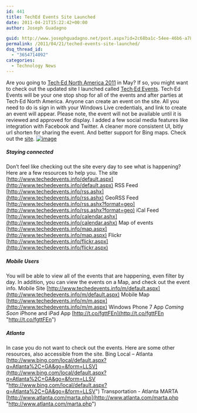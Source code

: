 ```yaml
---
id: 441
title: TechEd Events Site Launched
date: 2011-04-21T15:22:42+00:00
author: Joseph Guadagno

guid: http://www.josephguadagno.net/post.aspx?id=2c68ba1c-54ee-46b6-a788-9c869fa20377
permalink: /2011/04/21/teched-events-site-launched/
dsq_thread_id:
  - "3654714092"
categories:
  - Technology News
---
```

Are you going to [Tech·Ed North America 2011](http://northamerica.msteched.com/myportal?fbid=R0PcL7ZnU9F "Tech·Ed North America 2011") in May? If so, you might want to check out the updated site I launched called [Tech·Ed Events](http://TechEdEvents.info "TechEd Events"). Tech·Ed Events will be your one stop shop for all of the events and after parties at Tech·Ed North America. Anyone can create an event on the site. All you need to do is sign in with your Windows Live credentials, and link to create an event will appear. Please note, the event will not be available until it is reviewed and approved for display. I added a few social media features like integration with Facebook and Twitter. A cleaner more consistent UI, bitly url shorten for sharing the event. And better support for Bing maps. Check out the [site](http://www.techedevents.info "TechEd Events"). [![image](http://1222-7915.el-alt.com/wp-content/uploads/2015/03/image_thumb_1.png "image")](http://1222-7915.el-alt.com/wp-content/uploads/2015/03/image_2.png)

##### Staying connected

Don’t feel like checking out the site every day to see what is happening? Here are a few resources to help you. The site [http://www.techedevents.info/default.aspx](http://www.techedevents.info/default.aspx) RSS Feed [http://www.techedevents.info/rss.ashx](http://www.techedevents.info/rss.ashx) GeoRSS Feed [http://www.techedevents.info/rss.ashx?format=geo](http://www.techedevents.info/rss.ashx?format=geo) iCal Feed [http://www.techedevents.info/calendar.ashx](http://www.techedevents.info/calendar.ashx) Map of events [http://www.techedevents.info/map.aspx](http://www.techedevents.info/map.aspx) Flickr [http://www.techedevents.info/flickr.aspx](http://www.techedevents.info/flickr.aspx)

##### Mobile Users

You will be able to view all of the events that are happening, even filter by day. In addition, you can view the events on a Map, and check out the event info. Mobile Site [http://www.techedevents.info/m/default.aspx](http://www.techedevents.info/m/default.aspx) Mobile Map [http://www.techedevents.info/m/m.aspx](http://www.techedevents.info/m/m.aspx) Windows Phone 7 App _Coming Soon_ iPhone and iPad App [http://t.co/fgttFEn](http://t.co/fgttFEn "http://t.co/fgttFEn")

##### Atlanta

In case you do not want to check out the events. Here are some other resources, also accessible from the site. Bing Local – Atlanta [http://www.bing.com/local/default.aspx?q=Atlanta%2C+GA&go=&form=LLSV](http://www.bing.com/local/default.aspx?q=Atlanta%2C+GA&go=&form=LLSV "http://www.bing.com/local/default.aspx?q=Atlanta%2C+GA&go=&form=LLSV") Transportation - Atlanta MARTA [http://www.atlanta.com/marta.php](http://www.atlanta.com/marta.php "http://www.atlanta.com/marta.php")